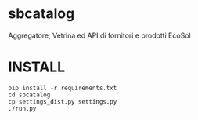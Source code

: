 # sbcatalog
Aggregatore, Vetrina ed API di fornitori e prodotti EcoSol

INSTALL
=======

    pip install -r requirements.txt
    cd sbcatalog
    cp settings_dist.py settings.py
    ./run.py
